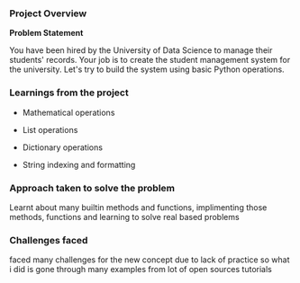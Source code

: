 ### Project Overview

 **Problem Statement**

You have been hired by the University of Data Science to manage their students' records. Your job is to create the student management system for the university. Let's try to build the system using basic Python operations.



### Learnings from the project

 - Mathematical operations

- List operations

- Dictionary operations

- String indexing and formatting


### Approach taken to solve the problem

 Learnt about many builtin methods and functions, implimenting those methods, functions and learning to solve real based problems


### Challenges faced

 faced many challenges for the new concept due to lack of practice so what i did is gone through many examples from lot of open sources tutorials


